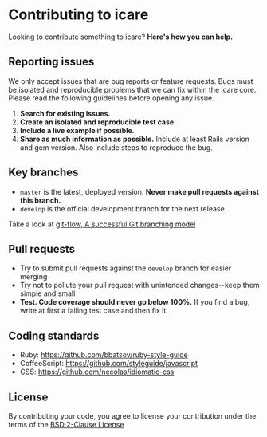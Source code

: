 # Contributing to icare

Looking to contribute something to icare? **Here's how you can help.**



## Reporting issues

We only accept issues that are bug reports or feature requests. Bugs must be isolated and reproducible problems that we can fix within the icare core. Please read the following guidelines before opening any issue.

1. **Search for existing issues.**
2. **Create an isolated and reproducible test case.**
3. **Include a live example if possible.**
4. **Share as much information as possible.** Include at least Rails version and gem version. Also include steps to reproduce the bug.



## Key branches

- `master` is the latest, deployed version. **Never make pull requests against this branch.**
- `develop` is the official development branch for the next release.

Take a look at [git-flow, A successful Git branching model](https://nvie.com/posts/a-successful-git-branching-model/)



## Pull requests

- Try to submit pull requests against the `develop` branch for easier merging
- Try not to pollute your pull request with unintended changes--keep them simple and small
- **Test. Code coverage should never go below 100%.** If you find a bug, write at first a failing test case and then fix it.



## Coding standards

* Ruby: https://github.com/bbatsov/ruby-style-guide
* CoffeeScript: https://github.com/styleguide/javascript
* CSS: https://github.com/necolas/idiomatic-css



## License

By contributing your code, you agree to license your contribution under the terms of the [BSD 2-Clause License](LICENSE)

